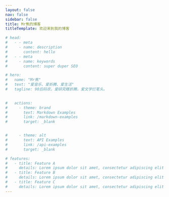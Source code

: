 ```yaml
---
layout: false
nav: false
sidebar: false
title: Mr焦的博客
titleTemplate: 欢迎来到我的博客

# head:
#   - - meta
#     - name: description
#       content: hello
#   - - meta
#     - name: keywords
#       content: super duper SEO

# hero:
#   name: "Mr焦"
#   text: "爱音乐、爱折腾、爱生活"
#   tagline: 90后码农，爱研究瞎折腾，爱文学烂笔头。

    
#   actions:
#     - theme: brand
#       text: Markdown Examples
#       link: /markdown-examples
#       target: _blank


#     - theme: alt
#       text: API Examples
#       link: /api-examples
#       target: _blank

# features:
#   - title: Feature A
#     details: Lorem ipsum dolor sit amet, consectetur adipiscing elit
#   - title: Feature B
#     details: Lorem ipsum dolor sit amet, consectetur adipiscing elit
#   - title: Feature C
#     details: Lorem ipsum dolor sit amet, consectetur adipiscing elit
---
```


<HomeIndex/>


